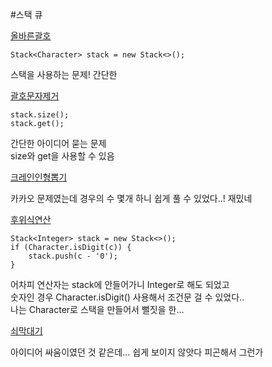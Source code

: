 #스택 큐

[올바른괄호](올바른괄호.java)
```
Stack<Character> stack = new Stack<>();
```
스택을 사용하는 문제! 간단한

[괄호문자제거](괄호문자제거.java)
```
stack.size();
stack.get();
```
간단한 아이디어 묻는 문제\
size와 get을 사용할 수 있음

[크레인인형뽑기](크레인인형뽑기.java)

카카오 문제였는데 경우의 수 몇개 하니 쉽게 풀 수 있었다..!
재밌네

[후위식연산](후위식연산.java)
```
Stack<Integer> stack = new Stack<>();
if (Character.isDigit(c)) {
    stack.push(c - '0');
}
```
어차피 연산자는 stack에 안들어가니 Integer로 해도 되었고\
숫자인 경우 Character.isDigit() 사용해서 조건문 걸 수 있었다..\
나는 Character로 스택을 만들어서 뻘짓을 한...

[쇠막대기](쇠막대기.java)

아이디어 싸움이였던 것 같은데... 쉽게 보이지 않앗다 피곤해서 그런가